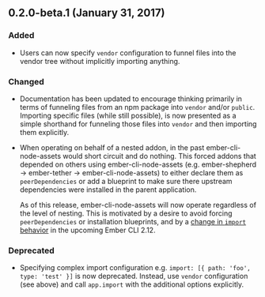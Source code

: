 ## 0.2.0-beta.1 (January 31, 2017)
### Added
- Users can now specify `vendor` configuration to funnel files into the vendor tree without implicitly importing anything.

### Changed
- Documentation has been updated to encourage thinking primarily in terms of funneling files from an npm package into `vendor` and/or `public`. Importing specific files (while still possible), is now presented as a simple shorthand for funneling those files into `vendor` and then importing them explicitly.
- When operating on behalf of a nested addon, in the past ember-cli-node-assets would short circuit and do nothing. This forced addons that depended on others using ember-cli-node-assets (e.g. ember-shepherd -> ember-tether -> ember-cli-node-assets) to either declare them as `peerDependencies` or add a blueprint to make sure there upstream dependencies were installed in the parent application.

  As of this release, ember-cli-node-assets will now operate regardless of the level of nesting. This is motivated by a desire to avoid forcing `peerDependencies` or installation blueprints, and by a [change in `import` behavior](https://github.com/ember-cli/ember-cli/pull/6603) in the upcoming Ember CLI 2.12.

### Deprecated
- Specifying complex import configuration e.g. `import: [{ path: 'foo', type: 'test' }]` is now deprecated. Instead, use `vendor` configuration (see above) and call `app.import` with the additional options explicitly.
